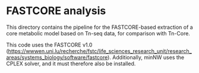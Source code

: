 # FASTCORE analysis

This directory contains the pipeline for the FASTCORE-based extraction of a core metabolic model based on Tn-seq data, for comparison with Tn-Core.

This code uses the FASTCORE v1.0 (https://wwwen.uni.lu/recherche/fstc/life_sciences_research_unit/research_areas/systems_biology/software/fastcore). Additionally, minNW uses the CPLEX solver, and it must therefore also be installed.
